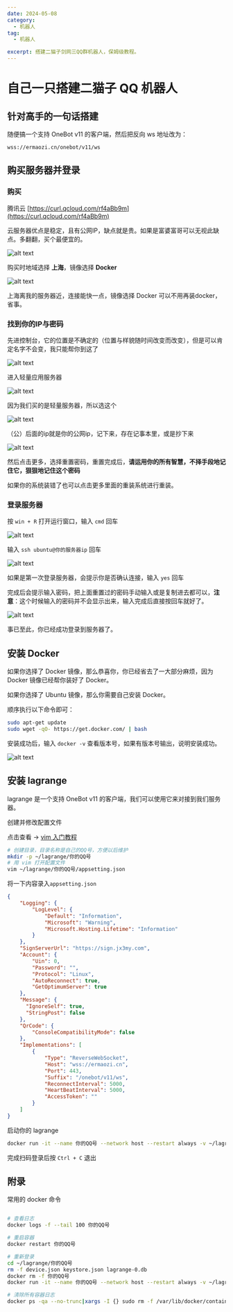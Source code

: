 ```yaml
---
date: 2024-05-08
category:
  - 机器人
tag:
  - 机器人

excerpt: 搭建二猫子剑网三QQ群机器人，保姆级教程。
---
```


# 自己一只搭建二猫子 QQ 机器人

## 针对高手的一句话搭建

随便搞一个支持 OneBot v11 的客户端，然后把反向 ws 地址改为：

`wss://ermaozi.cn/onebot/v11/ws`

## 购买服务器并登录

### 购买

腾讯云 [https://curl.qcloud.com/rf4aBb9m](https://curl.qcloud.com/rf4aBb9m)

云服务器优点是稳定，且有公网IP，缺点就是贵。如果是富婆富哥可以无视此缺点。多翻翻，买个最便宜的。

![alt text](images/ermaozi_bot/image.png)

购买时地域选择 **上海**，镜像选择 **Docker**

![alt text](images/ermaozi_bot/image-1.png)

上海离我的服务器近，连接能快一点，镜像选择 Docker 可以不用再装docker，省事。

### 找到你的IP与密码

先进控制台，它的位置是不确定的（位置与样貌随时间改变而改变），但是可以肯定名字不会变，我只能帮你到这了

![alt text](images/ermaozi_bot/image-2.png)

进入轻量应用服务器

![alt text](images/ermaozi_bot/image-3.png)

因为我们买的是轻量服务器，所以选这个

![alt text](images/ermaozi_bot/image-4.png)

（公）后面的ip就是你的公网ip，记下来，存在记事本里，或是抄下来

![alt text](images/ermaozi_bot/image-5.png)

然后点击更多，选择重置密码，重置完成后，**请运用你的所有智慧，不择手段地记住它，狠狠地记住这个密码**

如果你的系统装错了也可以点击更多里面的重装系统进行重装。

### 登录服务器

按 `win + R` 打开运行窗口，输入 `cmd` 回车

![alt text](images/ermaozi_bot/image-6.png)

输入 `ssh ubuntu@你的服务器ip` 回车

![alt text](images/ermaozi_bot/image-7.png)

如果是第一次登录服务器，会提示你是否确认连接，输入 `yes` 回车

完成后会提示输入密码，把上面重置过的密码手动输入或是复制进去都可以，**注意**：这个时候输入的密码并不会显示出来，输入完成后直接按回车就好了。

![alt text](images/ermaozi_bot/image-8.png)

事已至此，你已经成功登录到服务器了。

## 安装 Docker

如果你选择了 Docker 镜像，那么恭喜你，你已经省去了一大部分麻烦，因为 Docker 镜像已经帮你装好了 Docker。

如果你选择了 Ubuntu 镜像，那么你需要自己安装 Docker。

顺序执行以下命令即可：

```bash
sudo apt-get update
sudo wget -qO- https://get.docker.com/ | bash
```

安装成功后，输入 `docker -v` 查看版本号，如果有版本号输出，说明安装成功。

![alt text](images/ermaozi_bot/image-9.png)

## 安装 lagrange

lagrange 是一个支持 OneBot v11 的客户端，我们可以使用它来对接到我们服务器。

创建并修改配置文件

点击查看 -> [vim 入门教程](https://www.runoob.com/linux/linux-vim.html)

``` bash
# 创建目录，目录名称是自己的QQ号，方便以后维护
mkdir -p ~/lagrange/你的QQ号
# 用 vim 打开配置文件
vim ~/lagrange/你的QQ号/appsetting.json
```

将一下内容录入`appsetting.json`

``` json
{
    "Logging": {
        "LogLevel": {
            "Default": "Information",
            "Microsoft": "Warning",
            "Microsoft.Hosting.Lifetime": "Information"
        }
    },
    "SignServerUrl": "https://sign.jx3my.com",
    "Account": {
        "Uin": 0,
        "Password": "",
        "Protocol": "Linux",
        "AutoReconnect": true,
        "GetOptimumServer": true
    },
    "Message": {
      "IgnoreSelf": true,
      "StringPost": false
    },
    "QrCode": {
        "ConsoleCompatibilityMode": false
    },
    "Implementations": [
        {
            "Type": "ReverseWebSocket",
            "Host": "wss://ermaozi.cn",
            "Port": 443,
            "Suffix": "/onebot/v11/ws",
            "ReconnectInterval": 5000,
            "HeartBeatInterval": 5000,
            "AccessToken": ""
        }
    ]
}
```

启动你的 lagrange

```bash
docker run -it --name 你的QQ号 --network host --restart always -v ~/lagrange/你的QQ号:/app/data ermaozi/lagrange
```

完成扫码登录后按 `Ctrl + C` 退出

## 附录

常用的 docker 命令

```bash

# 查看日志
docker logs -f --tail 100 你的QQ号

# 重启容器
docker restart 你的QQ号

# 重新登录
cd ~/lagrange/你的QQ号
rm -f device.json keystore.json lagrange-0.db
docker rm -f 你的QQ号
docker run -it --name 你的QQ号 --network host --restart always -v ~/lagrange/你的QQ号:/app/data ermaozi/lagrange

# 清除所有容器日志
docker ps -qa --no-trunc|xargs -I {} sudo rm -f /var/lib/docker/containers/{}/{}-json.log

```